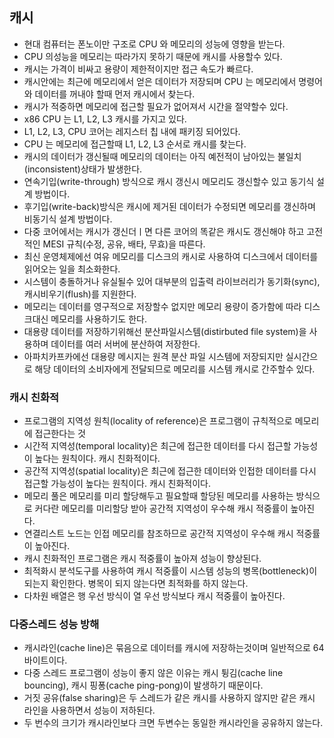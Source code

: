 ## 캐시

* 현대 컴퓨터는 폰노이만 구조로 CPU 와 메모리의 성능에 영향을 받는다.
* CPU 의성능을 메모리는 따라가지 못하기 때문에 캐시를 사용할수 있다.
* 캐시는 가격이 비싸고 용량이 제한적이지만 접근 속도가 빠르다.
* 캐시안에는 최근에 메모리에서 얻은 데이터가 저장되며 CPU 는 메모리에서 명령어와 데이터를 꺼내야 할때 먼저 캐시에서 찾는다.
* 캐시가 적중하면 메모리에 접근할 필요가 없어져서 시간을 절약할수 있다.
* x86 CPU 는 L1, L2, L3 캐시를 가지고 있다.
* L1, L2, L3, CPU 코어는 레지스터 칩 내에 패키징 되어있다.
* CPU 는 메모리에 접근할때 L1, L2, L3 순서로 캐시를 찾는다.
* 캐시의 데이터가 갱신될때 메모리의 데이터는 아직 예전적이 남아있는 불일치(inconsistent)상태가 발생한다.
* 연속기입(write-through) 방식으로 캐시 갱신시 메모리도 갱신할수 있고 동기식 설계 방법이다.
* 후기입(write-back)방식은 캐시에 제거된 데이터가 수정되면 메모리를 갱신하며 비동기식 설계 방법이다.
* 다중 코어에서는 캐시가 갱신더ㅣ면 다른 코어의 똑같은 캐시도 갱신해야 하고 고전적인 MESI 규칙(수정, 공유, 배타, 무효)을 따른다.
* 최신 운영체제에선 여유 메모리를 디스크의 캐시로 사용하여 디스크에서 데이터를 읽어오는 일을 최소화한다.
* 시스템이 충돌하거나 유실될수 있어 대부분의 입출력 라이브러리가 동기화(sync), 캐시비우기(flush)를 지원한다.
* 메모리는 데이터를 영구적으로 저장할수 없지만 메모리 용량이 증가함에 따라 디스크대신 메모리를 사용하기도 한다.
* 대용량 데이터를 저장하기위해선 분산파일시스템(distirbuted file system)을 사용하며 데이터를 여러 서버에 분산하여 저장한다.
* 아파치카프카에선 대용량 메시지는 원격 분산 파일 시스템에 저장되지만 실시간으로 해당 데이터의 소비자에게 전달되므로 메모리를 시스템 캐시로 간주할수 있다.

### 캐시 친화적

* 프로그램의 지역성 원칙(locality of reference)은 프로그램이 규칙적으로 메모리에 접근한다는 것
* 시간적 지역성(temporal locality)은 최근에 접근한 데이터를 다시 접근할 가능성이 높다는 원칙이다. 캐시 친화적이다.
* 공간적 지역성(spatial locality)은 최근에 접근한 데이터와 인접한 데이터를 다시 접근할 가능성이 높다는 원칙이다. 캐시 친화적이다.
* 메모리 풀은 메모리를 미리 할당해두고 필요할때 할당된 메모리를 사용하는 방식으로 커다란 메모리를 미리할당 받아 공간적 지역성이 우수해 캐시 적중률이 높아진다.
* 연결리스트 노드는 인접 메모리를 참조하므로 공간적 지역성이 우수해 캐시 적중률이 높아진다.
* 캐시 친화적인 프로그램은 캐시 적중률이 높아져 성능이 향상된다.
* 최적화시 분석도구를 사용하여 캐시 적중률이 시스템 성능의 병목(bottleneck)이 되는지 확인한다. 병목이 되지 않는다면 최적화를 하지 않는다.
* 다차원 배열은 행 우선 방식이 열 우선 방식보다 캐시 적중률이 높아진다.

### 다중스레드 성능 방해

* 캐시라인(cache line)은 묶음으로 데이터를 캐시에 저장하는것이며 일반적으로 64바이트이다.
* 다중 스레드 프로그램이 성능이 좋지 않은 이유는 캐시 튕김(cache line bouncing), 캐시 핑퐁(cache ping-pong)이 발생하기 때문이다.
* 거짓 공유(false sharing)은 두 스레드가 같은 캐시를 사용하지 않지만 같은 캐시 라인을 사용하면서 성능이 저하된다.
* 두 번수의 크기가 캐시라인보다 크면 두변수는 동일한 캐시라인을 공유하지 않는다.